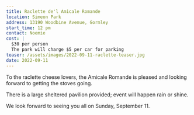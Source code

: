 ```yaml
---
title: Raclette de'l Amicale Romande
location: Simeon Park
address: 13190 Woodbine Avenue, Gormley
start_time: 12 pm
contact: Noemie
cost: |
  $30 per person
  The park will charge $5 per car for parking
teaser: /assets/images/2022-09-11-raclette-teaser.jpg
date: 2022-09-11
---
```


To the raclette cheese lovers, the Amicale Romande is pleased and looking
forward to getting the stoves going.

There is a large sheltered pavilion provided; event will happen rain or shine.

We look forward to seeing you all on Sunday, September 11.
